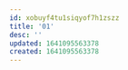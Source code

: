 ```yaml
---
id: xobuyf4tu1siqyof7h1zszz
title: '01'
desc: ''
updated: 1641095563378
created: 1641095563378
---
```



